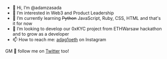 - 👋 Hi, I’m @adamzasada
- 👀 I’m interested in Web3 and Product Leadership
- 🌱 I’m currently learning ~~Python~~ JavaScript, Ruby, CSS, HTML and that's it for now
- 💞️ I’m looking to develop our 0xKYC project from ETHWarsaw hackathon and to grow as a developer
- 📫 How to reach me: [adag1oeth](https://www.instagram.com/adag1oeth "adag1oeth") on Instagram

GM 🤝 follow me on [Twitter](https://www.twitter.com/adag1oeth "Adag1o's ;)") too!
